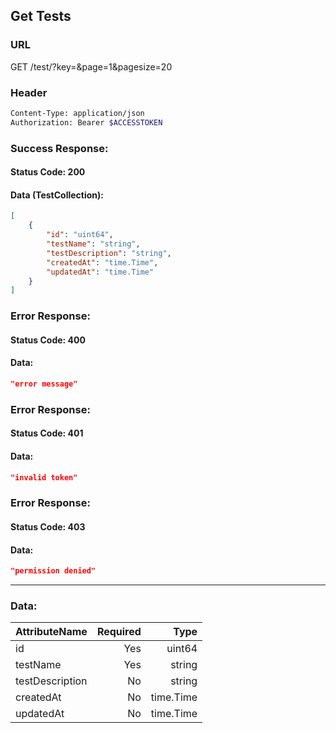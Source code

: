 ## Get Tests

### URL

  GET /test/?key=&page=1&pagesize=20

### Header
```bash
Content-Type: application/json
Authorization: Bearer $ACCESSTOKEN
```

### Success Response:
#### Status Code: 200
#### Data (TestCollection):
```json
[
    {
        "id": "uint64",
        "testName": "string",
        "testDescription": "string",
        "createdAt": "time.Time",
        "updatedAt": "time.Time"
    }
]
```

### Error Response:
#### Status Code: 400
#### Data:
```json
"error message"
```

### Error Response:
#### Status Code: 401
#### Data:
```json
"invalid token"
```

### Error Response:
#### Status Code: 403
#### Data:
```json
"permission denied"
```

--------------------
### Data:

| AttributeName | Required | Type |
|---------------|---------:|-----:|
|id|Yes|uint64|
|testName|Yes|string|
|testDescription|No|string|
|createdAt|No|time.Time|
|updatedAt|No|time.Time|